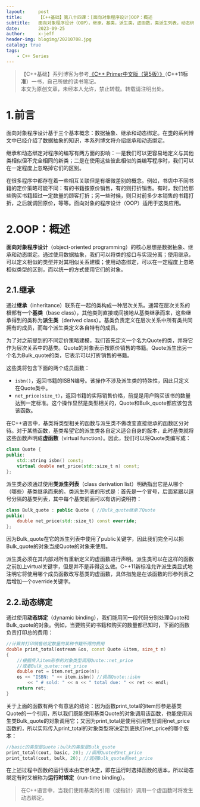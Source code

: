 ```yaml
---
layout:     post
title:      【C++基础】第八十四课：[面向对象程序设计]OOP：概述
subtitle:   面向对象程序设计（OOP），继承，基类，派生类，虚函数，类派生列表，动态绑定，运行时绑定
date:       2023-09-25
author:     x-jeff
header-img: blogimg/20210708.jpg
catalog: true
tags:
    - C++ Series
---
```

>【C++基础】系列博客为参考[《C++ Primer中文版（第5版）》](https://www.phei.com.cn/module/goods/wssd_content.jsp?bookid=37655)（**C++11标准**）一书，自己所做的读书笔记。  
>本文为原创文章，未经本人允许，禁止转载。转载请注明出处。

# 1.前言

面向对象程序设计基于三个基本概念：数据抽象、继承和动态绑定。在[类](http://shichaoxin.com/2022/05/22/C++基础-第四十一课-类-定义抽象数据类型/)的系列博文中已经介绍了数据抽象的知识，本系列博文将介绍继承和动态绑定。

继承和动态绑定对程序的编写有两方面的影响：一是我们可以更容易地定义与其他类相似但不完全相同的新类；二是在使用这些彼此相似的类编写程序时，我们可以在一定程度上忽略掉它们的区别。

在很多程序中都存在着一些相互关联但是有细微差别的概念。例如，书店中不同书籍的定价策略可能不同：有的书籍按原价销售，有的则打折销售。有时，我们给那些购买书籍超过一定数量的顾客打折；另一些时候，则只对前多少本销售的书籍打折，之后就调回原价，等等。面向对象的程序设计（OOP）适用于这类应用。

# 2.OOP：概述

**面向对象程序设计**（object-oriented programming）的核心思想是数据抽象、继承和动态绑定。通过使用数据抽象，我们可以将类的接口与实现分离；使用继承，可以定义相似的类型并对其相似关系建模；使用动态绑定，可以在一定程度上忽略相似类型的区别，而以统一的方式使用它们的对象。

## 2.1.继承

通过**继承**（inheritance）联系在一起的类构成一种层次关系。通常在层次关系的根部有一个**基类**（base class），其他类则直接或间接地从基类继承而来，这些继承得到的类称为**派生类**（derived class）。基类负责定义在层次关系中所有类共同拥有的成员，而每个派生类定义各自特有的成员。

为了对之前提到的不同定价策略建模，我们首先定义一个名为Quote的类，并将它作为层次关系中的基类。Quote的对象表示按原价销售的书籍。Quote派生出另一个名为Bulk\_quote的类，它表示可以打折销售的书籍。

这些类将包含下面的两个成员函数：

* `isbn()`，返回书籍的ISBN编号。该操作不涉及派生类的特殊性，因此只定义在Quote类中。
* `net_price(size_t)`，返回书籍的实际销售价格，前提是用户购买该书的数量达到一定标准。这个操作显然是类型相关的，Quote和Bulk\_quote都应该包含该函数。

在C++语言中，基类将类型相关的函数与派生类不做改变直接继承的函数区分对待。对于某些函数，基类希望它的派生类各自定义适合自身的版本，此时基类就将这些函数声明成**虚函数**（virtual function）。因此，我们可以将Quote类编写成：

```c++
class Quote {
public:
	std::string isbn() const;
	virtual double net_price(std::size_t n) const;
};
```

派生类必须通过使用**类派生列表**（class derivation list）明确指出它是从哪个（哪些）基类继承而来的。类派生列表的形式是：首先是一个冒号，后面紧跟以逗号分隔的基类列表，其中每个基类前面可以有访问说明符：

```c++
class Bulk_quote : public Quote { //Bulk_quote继承了Quote
public:
	double net_price(std::size_t) const override;
};
```

因为Bulk\_quote在它的派生列表中使用了public关键字，因此我们完全可以把Bulk\_quote的对象当成Quote的对象来使用。

派生类必须在其内部对所有重新定义的虚函数进行声明。派生类可以在这样的函数之前加上virtual关键字，但是并不是非得这么做。C++11新标准允许派生类显式地注明它将使用哪个成员函数改写基类的虚函数，具体措施是在该函数的形参列表之后增加一个override关键字。

## 2.2.动态绑定

通过使用**动态绑定**（dynamic binding），我们能用同一段代码分别处理Quote和Bulk\_quote的对象。例如，当要购买的书籍和购买的数量都已知时，下面的函数负责打印总的费用：

```c++
//计算并打印销售给定数量的某种书籍所得的费用
double print_total(ostream &os, const Quote &item, size_t n)
{
	//根据传入item形参的对象类型调用Quote::net_price
	//或者Bulk_quote::net_price
	double ret = item.net_price(n);
	os << "ISBN: " << item.isbn() //调用Quote::isbn
		<< " # sold: " << n << " total due: " << ret << endl;
	return ret;
}
```

关于上面的函数有两个有意思的结论：因为函数print\_total的item形参是基类Quote的一个引用，所以我们既能使用基类Quote的对象调用该函数，也能使用派生类Bulk\_quote的对象调用它；又因为print\_total是使用引用类型调用net\_price函数的，所以实际传入print\_total的对象类型将决定到底执行net\_price的哪个版本：

```c++
//basic的类型是Quote；bulk的类型是Bulk_quote
print_total(cout, basic, 20); //调用Quote的net_price
print_total(cout, bulk, 20); //调用Bulk_quote的net_price
```

在上述过程中函数的运行版本由实参决定，即在运行时选择函数的版本，所以动态绑定有时又被称为**运行时绑定**（run-time binding）。

>在C++语言中，当我们使用基类的引用（或指针）调用一个虚函数时将发生动态绑定。